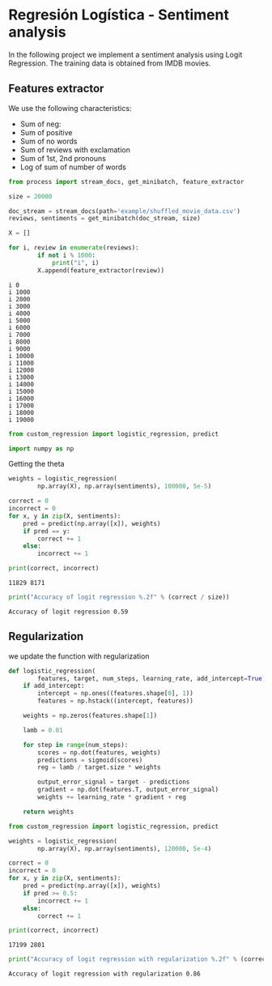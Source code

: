 
# Regresión Logística - Sentiment analysis

In the following project we implement a sentiment analysis using Logit Regression. The training data is obtained from IMDB movies.


## Features extractor


We use the following characteristics:

- Sum of neg:
- Sum of positive
- Sum of no words
- Sum of reviews with exclamation
- Sum of 1st, 2nd pronouns
- Log of sum of number of words


```python
from process import stream_docs, get_minibatch, feature_extractor
```


```python
size = 20000
```


```python
doc_stream = stream_docs(path='example/shuffled_movie_data.csv')
reviews, sentiments = get_minibatch(doc_stream, size)
```


```python
X = []
```


```python
for i, review in enumerate(reviews):
        if not i % 1000:
            print("i", i)
        X.append(feature_extractor(review))
```

    i 0
    i 1000
    i 2000
    i 3000
    i 4000
    i 5000
    i 6000
    i 7000
    i 8000
    i 9000
    i 10000
    i 11000
    i 12000
    i 13000
    i 14000
    i 15000
    i 16000
    i 17000
    i 18000
    i 19000



```python
from custom_regression import logistic_regression, predict
```


```python
import numpy as np
```

Getting the theta


```python
weights = logistic_regression(
        np.array(X), np.array(sentiments), 100000, 5e-5)
```


```python
correct = 0
incorrect = 0
for x, y in zip(X, sentiments):
    pred = predict(np.array([x]), weights)
    if pred == y:
        correct += 1
    else:
        incorrect += 1

print(correct, incorrect)
```

    11829 8171



```python
print("Accuracy of logit regression %.2f" % (correct / size))
```

    Accuracy of logit regression 0.59


## Regularization

we update the function with regularization


```python
def logistic_regression(
        features, target, num_steps, learning_rate, add_intercept=True):
    if add_intercept:
        intercept = np.ones((features.shape[0], 1))
        features = np.hstack((intercept, features))

    weights = np.zeros(features.shape[1])

    lamb = 0.01

    for step in range(num_steps):
        scores = np.dot(features, weights)
        predictions = sigmoid(scores)
        reg = lamb / target.size * weights

        output_error_signal = target - predictions
        gradient = np.dot(features.T, output_error_signal)
        weights += learning_rate * gradient + reg

    return weights
```


```python
from custom_regression import logistic_regression, predict
```


```python
weights = logistic_regression(
        np.array(X), np.array(sentiments), 120000, 5e-4)
```


```python
correct = 0
incorrect = 0
for x, y in zip(X, sentiments):
    pred = predict(np.array([x]), weights)
    if pred >= 0.5:
        incorrect += 1
    else:
        correct += 1

print(correct, incorrect)
```

    17199 2801



```python
print("Accuracy of logit regression with regularization %.2f" % (correct / size))
```

    Accuracy of logit regression with regularization 0.86



```python

```
